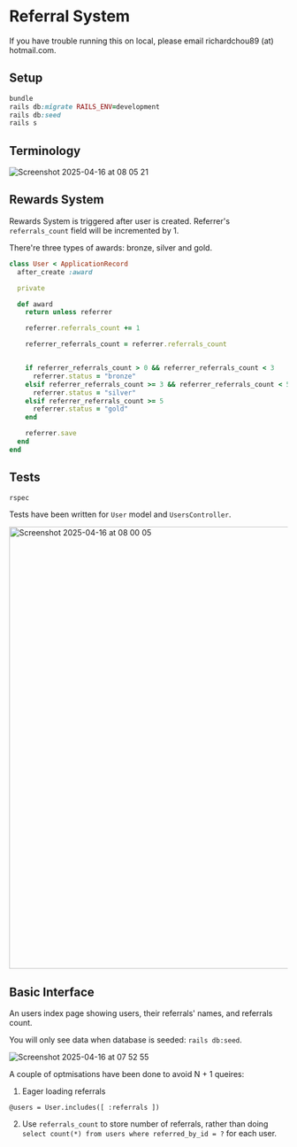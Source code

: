 # Referral System

If you have trouble running this on local, please email richardchou89 (at) hotmail.com.

## Setup
```ruby
bundle
rails db:migrate RAILS_ENV=development
rails db:seed
rails s
```

## Terminology

![Screenshot 2025-04-16 at 08 05 21](https://github.com/user-attachments/assets/d34e742c-d59a-48c3-a7e3-76d98014168f)


## Rewards System

Rewards System is triggered after user is created. Referrer's `referrals_count` field will be incremented by 1.

There're three types of awards: bronze, silver and gold.

```ruby
class User < ApplicationRecord
  after_create :award

  private

  def award
    return unless referrer

    referrer.referrals_count += 1

    referrer_referrals_count = referrer.referrals_count


    if referrer_referrals_count > 0 && referrer_referrals_count < 3
      referrer.status = "bronze"
    elsif referrer_referrals_count >= 3 && referrer_referrals_count < 5
      referrer.status = "silver"
    elsif referrer_referrals_count >= 5
      referrer.status = "gold"
    end

    referrer.save
  end
end
```

## Tests

```ruby
rspec
```

Tests have been written for `User` model and `UsersController`.

<img width="799" alt="Screenshot 2025-04-16 at 08 00 05" src="https://github.com/user-attachments/assets/b6460310-2c96-42fc-8ce5-0b098c4558c4" />


## Basic Interface
An users index page showing users, their referrals' names, and referrals count.

You will only see data when database is seeded: `rails db:seed`.

![Screenshot 2025-04-16 at 07 52 55](https://github.com/user-attachments/assets/c2ee96d6-0d6e-4853-aa59-1c973dc4268b)

A couple of optmisations have been done to avoid N + 1 queires:

1. Eager loading referrals
```
@users = User.includes([ :referrals ])
```
2. Use `referrals_count` to store number of referrals, rather than doing `select count(*) from users where referred_by_id = ?` for each user.



